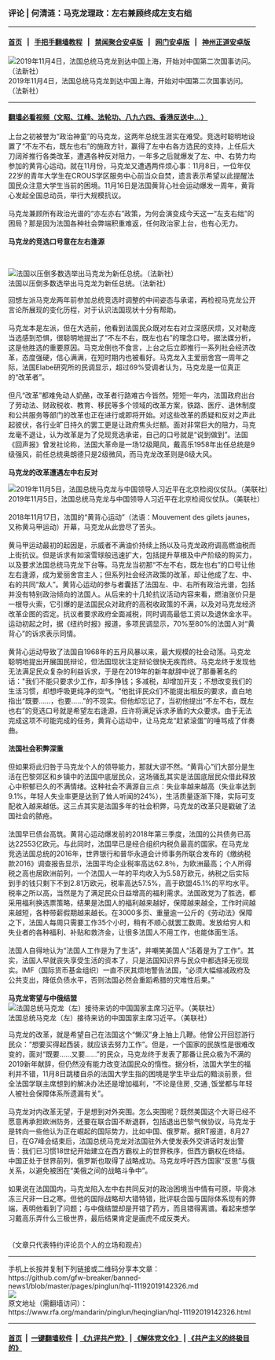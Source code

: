 ### 评论 | 何清涟：马克龙理政：左右兼顾终成左支右绌
------------------------

#### [首页](https://github.com/gfw-breaker/banned-news1/blob/master/README.md) &nbsp;&nbsp;|&nbsp;&nbsp; [手把手翻墙教程](https://github.com/gfw-breaker/guides/wiki) &nbsp;&nbsp;|&nbsp;&nbsp; [禁闻聚合安卓版](https://github.com/gfw-breaker/bn-android) &nbsp;&nbsp;|&nbsp;&nbsp; [网门安卓版](https://github.com/oGate2/oGate) &nbsp;&nbsp;|&nbsp;&nbsp; [神州正道安卓版](https://github.com/SzzdOgate/update) 



<div id="headerimg">
 <img alt="2019年11月4日，法国总统马克龙到达中国上海，开始对中国第二次国事访问。（法新社）" src="https://www.rfa.org/mandarin/Xinwen/1-11042019105051.html/000_1LZ7L0.jpg/@@images/bf07e9db-5790-4edd-9a1d-8189cc97504d.jpeg" title="2019年11月4日，法国总统马克龙到达中国上海，开始对中国第二次国事访问。（法新社）"/>
 <div id="headerimgcontents">
  <div id="headerimgcaption">
   <span>
    2019年11月4日，法国总统马克龙到达中国上海，开始对中国第二次国事访问。（法新社）
   </span>
   <!-- zoomattribute -->
  </div>
  <!-- headerimgcaption -->
 </div>
 <!-- headerimagecontents -->
</div>

<hr/>


#### [翻墙必看视频（文昭、江峰、法轮功、八九六四、香港反送中...）](https://github.com/gfw-breaker/banned-news1/blob/master/pages/links.md)

<div id="storytext">
 <div>
  <div class="slot_header">
  </div>
 </div>
 <p>
  上台之初被誉为“政治神童”的马克龙，这两年总统生涯实在难受。竞选时聪明地设置了“不左不右，既左也右”的施政方针，赢得了左中右各方选民的支持，上任后大刀阔斧推行各类改革，遭遇各种反对阻力，一年多之后就爆发了左、中、右势力均参加的黄背心运动。就在11月份，马克龙又遭遇两件烦心事：11月8日，一位年仅22岁的青年大学生在CROUS学区服务中心前当众自焚，遗言表示希望以此提醒法国民众注意大学生当前的困境。11月16日是法国黄背心社会运动爆发一周年，黄背心发起全国总动员，举行大规模抗议。
  <br/>
  <br/>
  马克龙兼顾所有政治光谱的“亦左亦右”政策，为何会演变成今天这一“左支右绌”的困局？那是因为法国各种社会弊端积重难返，任何政治家上台，也有心无力。
  <br/>
  <br/>
  <b>
   马克龙的竞选口号意在左右逢源
  </b>
 </p>
 <p>
  <b>
  </b>
  <br/>
  <div class="image-inline captioned" style="width:768px;">
   <div style="width:768px;">
    <img alt="法国以压倒多数选举出马克龙为新任总统。（法新社）" src="https://www.rfa.org/mandarin/yataibaodao/junshiwaijiao/gr-05082017101337.html/000_O78N9.jpg" title="法国以压倒多数选举出马克龙为新任总统。（法新社）"/>
   </div>
   <div class="image-caption">
    <span style="width:768px;">
     法国以压倒多数选举出马克龙为新任总统。（法新社）
    </span>
    <span class="copyright">
    </span>
   </div>
  </div>
 </p>
 <p>
  回想左派马克龙两年前参加总统竞选时调整的中间姿态与承诺，再检视马克龙公开言论所展现的变化历程，对于认识法国现状十分有帮助。
  <br/>
  <br/>
  马克龙本是左派，但在大选前，他看到法国民众既对左右对立深感厌烦，又对勒庞当选感到恐惧，很聪明地提出了“不左不右，既左也右”的理念口号。据法媒分析，这是他胜选的重要原因。马克龙倒也不食言，上台之后立即推行一系列社会经济改革，态度强硬，信心满满，在短时期内也被看好。马克龙入主爱丽舍宫一周年之际，法国Elabe研究所的民调显示，超过69%受调者认为，马克龙是一位真正的“改革者”。
  <br/>
  <br/>
  但凡“改革”都难免动人奶酪，改革者行路难古今皆然。短短一年内，法国政府出台了劳动法、财政税收、教育、移民等多个领域的改革方案，铁路、医疗、退休制度和公共服务等部门的改革也正在进行或即将开始。对这些改革的质疑和反对之声此起彼伏，各行业旷日持久的罢工更是让政府焦头烂额。面对非常巨大的阻力，马克龙毫不退让，认为改革是为了兑现竞选承诺，自己的口号就是“说到做到”。法国《回声报》曾发社论称，法国大革命是一场12级飓风，戴高乐1958年出任总统是9级强风，前任总统奥朗德只是2级微风，而马克龙改革则是6级大风。
  <br/>
  <br/>
  <b>
   马克龙的改革遭遇左中右反对
  </b>
  <br/>
  <div class="image-inline captioned" style="width:700px;">
   <div style="width:700px;">
    <img alt="2019年11月5日，法国总统马克龙与中国领导人习近平在北京检阅仪仗队。（美联社）" src="https://www.rfa.org/mandarin/yataibaodao/junshiwaijiao/cl1-11062019133232.html/yt1106i.jpg" title="2019年11月5日，法国总统马克龙与中国领导人习近平在北京检阅仪仗队。（美联社）"/>
   </div>
   <div class="image-caption">
    <span style="width:700px;">
     2019年11月5日，法国总统马克龙与中国领导人习近平在北京检阅仪仗队。（美联社）
    </span>
    <span class="copyright">
    </span>
   </div>
  </div>
  <br/>
  2018年11月17日，法国的“黄背心运动”（法语：Mouvement des gilets jaunes，又称黄马甲运动）开幕，马克龙从此尝尽了苦头。
  <br/>
  <br/>
  黄马甲运动最初的起因是，示威者不满油价持续上扬以及马克龙政府调高燃油税而上街抗议。但是诉求有如滚雪球般迅速扩大，包括提升草根及中产阶级的购买力，以及要求法国总统马克龙下台等。马克龙当初那“不左不右，既左也右”的口号让他左右逢源，成为爱丽舍宫主人；但系列社会经济政策的改革，却让他成了左、中、右的共同“敌人”。黄背心运动的参与者囊括了法国左、中、右所有政治光谱，包括并没有特别政治倾向的法国人。从后来的十几轮抗议活动内容来看，燃油涨价只是一根导火索，它引爆的是法国民众对政府的高税收政策的不满，以及对马克龙经济改革企图的否定。抗议者要求政府全面减税，同时调高最低工资以及退休金水平。运动初起之时，据《纽约时报》报道，多项民调显示，70%至80%的法国人对“黄背心”的诉求表示同情。
  <br/>
  <br/>
  黄背心运动导致了法国自1968年的五月风暴以来，最大规模的社会动荡。马克龙聪明地提出开展国民辩论，但法国现状注定辩论很快无疾而终。马克龙终于发现他无法满足民众复杂的利益诉求，于是在2019年的新年献辞中说了那番著名的话："我们不能只要求少工作，却多挣钱；多减税，却增加开支；不想改变我们的生活习惯，却想呼吸更纯净的空气。"他批评民众们不能提出相反的要求，直白地指出“既要……，也要……”的不现实。但他却忘记了，当初他提出“不左不右，既左也右”的竞选口号就是希望左右逢源，应许将满足诉求矛盾的大众要求。由于无法完成这项不可能完成的任务，黄背心运动中，让马克龙“赶紧滚蛋”的唾骂成了伴奏曲。
  <br/>
  <br/>
  <b>
   法国社会积弊深重
  </b>
  <br/>
  <br/>
  但如果将此归咎于马克龙个人的领导能力，那就大谬不然。“黄背心”们大部分是生活在巴黎郊区和乡镇中的法国中底层民众，这场骚乱其实是法国底层民众借此释放心中积郁已久的不满情绪。这种社会不满源自三点：失业率越来越高（失业率达到9.1%，年轻人失业率更是达到了耸人听闻的24%），生活质量逐渐下降，实际可支配收入越来越低。这三点其实是法国多年的社会积弊，马克龙的改革只是戳破了法国社会的脓疮。
  <br/>
  <br/>
  法国早已债台高筑。黄背心运动爆发前的2018年第三季度，法国的公共债务已高达22553亿欧元。与此同时，法国早已是经合组织内税负最高的国家。在马克龙竞选法国总统的2016年，世界银行和普华永道会计师事务所联合发布的《缴纳税款2016》调查报告显示，法国平均企业税率高达62.8％，为欧洲最高；个人所得税之高也居欧洲前列，一个法国人一年的平均收入为5.58万欧元，纳税之后实际到手的钱只剩下不到2.81万欧元，税率高达57.5%，高于欧盟45.1%的平均水平。税率之所以高，当然是为了满足民众日益增高的福利需求。法国政党为了胜选，都采用福利换选票策略，结果是法国人的福利越来越好，保障越来越全，工作时间越来越短，各种带薪假期越来越长。在3000多页、重量逾一公斤的《劳动法》保障之下，法国人每周只需要工作35个小时，稍有不顺心就罢工数周。发放给穷人和失业者的各种福利、补贴和救济金，让很多法国人不用工作，也能体面生活。
  <br/>
  <br/>
  法国人自得地认为“法国人工作是为了生活”，并嘲笑美国人“活着是为了工作”。其实，法国人早就丧失享受生活的资本了，只是法国知识界与民众中都选择无视现实。IMF（国际货币基金组织）一直不厌其烦地警告法国，“必须大幅缩减政府及公共支出，降低负债水平，否则法国必然会重蹈希腊的灾难性后果。”
  <br/>
  <br/>
  <b>
   马克龙寄望与中俄结盟
  </b>
  <br/>
  <div class="image-inline captioned" style="width:1472px;">
   <div style="width:1472px;">
    <img alt="法国总统马克龙（左）接待来访的中国国家主席习近平。（美联社）" src="https://www.rfa.org/mandarin/yataibaodao/junshiwaijiao/yl-03252019103918.html/AP_19084642686384.jpg" title="法国总统马克龙（左）接待来访的中国国家主席习近平。（美联社）"/>
   </div>
   <div class="image-caption">
    <span style="width:1472px;">
     法国总统马克龙（左）接待来访的中国国家主席习近平。（美联社）
    </span>
    <span class="copyright">
    </span>
   </div>
  </div>
 </p>
 <p>
  马克龙的改革，就是希望自己在法国这个“懒汉”身上抽上几鞭。他曾公开回怼游行民众：“想要买得起西装，就应该去努力工作”。但是，一个国家的民族性是很难改变的，面对“既要……又要……”的民众，马克龙终于发表了那番让民众极为不满的2019新年献辞，但仍然没有能力改变法国民众的惰性。据分析，法国大学生的福利并不错，11月8日跳楼自杀的法国大学生指的困境是学生毕业后的黯淡前景，但全法国学联主席想到的解决办法还是增加福利，“不论是住房 ̖ 交通 ̖ 饭堂都与年轻人被社会保障体系所遗漏有关”。
  <br/>
  <br/>
  马克龙对内改革无望，于是想到对外突围。怎么突围呢？既然美国这个大哥已经不愿意再承担欧洲防务，还要在联合国不断退群，包括退出巴黎气候协议，马克龙于是转向一些他认为正在崛起的国际势力，比如中国、俄罗斯。据RT报道，8月27日，在G7峰会结束后，法国总统马克龙对法国驻外大使发表外交讲话时发出警告：我们已习惯18世纪开始建立在西方霸权上的世界秩序，但西方霸权在终结。中国正处于世界前列，俄罗斯也取得了战略成功。马克龙呼吁西方国家“反思”与俄关系，以避免被困在“美俄之间的战略斗争中”。
  <br/>
  <br/>
  如果说在法国国内，马克龙陷入左中右共同反对的政治困境当中情有可原，毕竟冰冻三尺非一日之寒。但他的国际战略却大错特错，批评联合国与国际体系现有的弊端，表明他看到了问题；与中俄结盟却是开错了药方，而且错得离谱。看起来想学习戴高乐弄什么三极世界，最后结果肯定是画虎不成反类犬。
  <br/>
  <br/>
  <br/>
  （文章只代表特约评论员个人的立场和观点）
 </p>
</div>

<hr/>
手机上长按并复制下列链接或二维码分享本文章：<br/>
https://github.com/gfw-breaker/banned-news1/blob/master/pages/pinglun/hql-11192019142326.md <br/>
<a href='https://github.com/gfw-breaker/banned-news1/blob/master/pages/pinglun/hql-11192019142326.md'><img src='https://github.com/gfw-breaker/banned-news1/blob/master/pages/pinglun/hql-11192019142326.md.png'/></a> <br/>
原文地址（需翻墙访问）：https://www.rfa.org/mandarin/pinglun/heqinglian/hql-11192019142326.html


------------------------
#### [首页](https://github.com/gfw-breaker/banned-news1/blob/master/README.md) &nbsp;|&nbsp; [一键翻墙软件](https://github.com/gfw-breaker/nogfw/blob/master/README.md) &nbsp;| [《九评共产党》](https://github.com/gfw-breaker/9ping.md/blob/master/README.md#九评之一评共产党是什么) | [《解体党文化》](https://github.com/gfw-breaker/jtdwh.md/blob/master/README.md) | [《共产主义的终极目的》](https://github.com/gfw-breaker/gczydzjmd.md/blob/master/README.md)


<img src='http://gfw-breaker.win/banned-news1/pages/pinglun/hql-11192019142326.md' width='0px' height='0px'/>